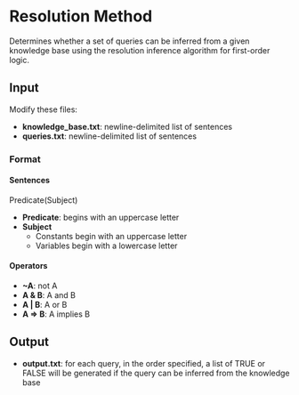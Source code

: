 # Resolution Method

Determines whether a set of queries can be inferred from a given knowledge base using the resolution inference algorithm for first-order logic.

## Input

Modify these files:

* **knowledge_base.txt**: newline-delimited list of sentences
* **queries.txt**: newline-delimited list of sentences

### Format

#### Sentences

Predicate(Subject)

* **Predicate**: begins with an uppercase letter
* **Subject**
  * Constants begin with an uppercase letter
  * Variables begin with a lowercase letter

#### Operators
* **~A**: not A
* **A & B**: A and B
* **A | B**: A or B
* **A => B**: A implies B

## Output

* **output.txt**: for each query, in the order specified, a list of TRUE or FALSE will be generated if the query can be inferred from the knowledge base
